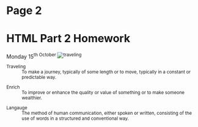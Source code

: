 <h1>Page 2</h1>
<h1>HTML Part 2 Homework</h1>
Monday 15<sup>th October
<img src="https://upload.wikimedia.org/wikipedia/commons/d/df/El_viaxeru_d%27Urculo.JPG" alt="traveling">
 
<dl>
 <dt>Traveling</dt>
 <dd>To make a journey, typically of some length or to move, typically in a constant or predictable way.</dd>
</dl>
<dl>
 <dt>Enrich</dt>
 <dd>To improve or enhance the quality or value of something or to make someone wealthier.</dd>
 <dl>
  <dl>
   <dt>Langauge</dt>
   <dd>The method of human communication, either spoken or written, consisting of the use of words in a structured and conventional way.</dd>
  </dl>
  
    
   
